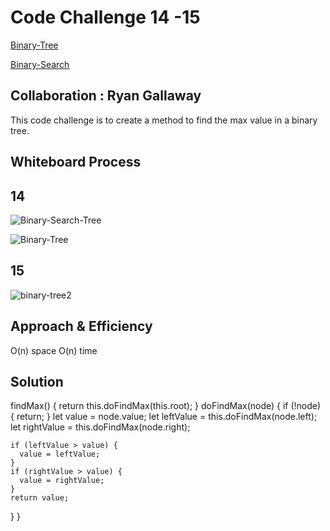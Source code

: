 # Code Challenge 14 -15

[Binary-Tree](401-code-challenges/trees/Binary-Tree.png)

[Binary-Search](401-code-challenges/trees/Binary-Search-Tree.png)

## Collaboration : Ryan Gallaway

This code challenge is to create a method to find the max value in a binary tree.

## Whiteboard Process
## 14

![Binary-Search-Tree](https://user-images.githubusercontent.com/93843463/194964235-3677ee5a-a693-45fa-a9d3-fe4bb4b5f1dc.png)


![Binary-Tree](https://user-images.githubusercontent.com/93843463/194964246-89ffaeb0-5f65-40e2-ba96-2597808624fc.png)

## 15



![binary-tree2](https://user-images.githubusercontent.com/93843463/194964454-26b45a91-65d3-439c-a9b2-1893257b3f14.png)


## Approach & Efficiency
<!-- What approach did you take? Why? What is the Big O space/time for this approach? -->
O(n) space
O(n) time

## Solution
<!-- Show how to run your code, and examples of it in action -->
  findMax() {
    return this.doFindMax(this.root);
  }
  doFindMax(node) {
    if (!node) {
      return;
    }
    let value = node.value;
    let leftValue = this.doFindMax(node.left);
    let rightValue = this.doFindMax(node.right);

    if (leftValue > value) {
      value = leftValue;
    }
    if (rightValue > value) {
      value = rightValue;
    }
    return value;
  }
}
